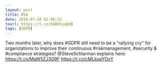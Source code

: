 ```yaml
---
layout: post
title: RSA
date: 2018-07-28 01:00:22
tourl: https://t.co/bABGhyqAQB
tags: [GDPR]
---
```

Two months later, why does #GDPR still need to be a "rallying cry" for organizations to improve their continuous #riskmanagement, #security &amp; #compliance strategies? @SteveSchlarman explains here: https://t.co/MaW5ZJ3G9F https://t.co/cMLkupYOxY